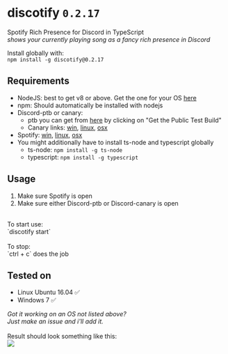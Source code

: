 # discotify `0.2.17`
Spotify Rich Presence for Discord in TypeScript<br/>
*shows your currently playing song as a fancy rich presence in Discord*

Install globally with:<br/>
`npm install -g discotify@0.2.17`

## Requirements
  - NodeJS: best to get v8 or above. Get the one for your OS [here](https://nodejs.org/en/download/package-manager)
  - npm: Should automatically be installed with nodejs
  - Discord-ptb or canary:
    - ptb you can get from [here](https://discordapp.com/download) by clicking on "Get the Public Test Build"
    - Canary links: [win](https://discordapp.com/api/download/canary?platform=win), [linux](https://discordapp.com/api/download/canary?platform=linux), [osx](https://discordapp.com/api/download/canary?platform=osx)
  - Spotify: [win](https://www.spotify.com/nl/download/windows/), [linux](https://www.spotify.com/nl/download/linux/), [osx](https://www.spotify.com/nl/download/mac/)
  - You might additionally have to install ts-node and typescript globally
    - ts-node: `npm install -g ts-node` 
    - typescript: `npm install -g typescript`

## Usage
1. Make sure Spotify is open
2. Make sure either Discord-ptb or Discord-canary is open<br/>
<br/>
To start use:<br/>
`discotify start`<br/>
<br/>
To stop:<br/>
`ctrl + c` does the job

## Tested on
  - Linux Ubuntu 16.04 ✅
  - Windows 7 ✅
  
 *Got it working on an OS not listed above?<br/>Just make an issue and i'll add it.*
 <br/><br/>
 Result should look something like this:<br/>
![](https://b.catgirlsare.sexy/5ArD.png)
